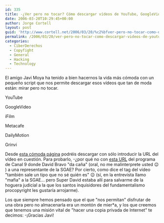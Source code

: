 ```yaml
---
id: 335
title: -¿Ver pero no tocar? Cómo descargar ví­deos de YouTube, GoogleVideo, etc
date: 2006-03-20T10:29:45+00:00
author: Jorge Cortell
layout: post
guid: 'http://www.cortell.net/2006/03/20/%c2%bfver-pero-no-tocar-como-descargar-videos-de-youtube-googlevideo-etc/'
permalink: /2006/03/20/ver-pero-no-tocar-como-descargar-videos-de-youtube-googlevideo-etc/
categories:
  - CiberDerechos
  - Copyfight
  - General
  - Hacking
  - Technology
---
```

El amigo Javi Moya ha tenido a bien hacernos la vida más cómoda con un pequeño script que nos permite descargar esos ví­deos que tan de moda están: mirar pero no tocar.

YouTube
  
GoogleVideo
  
iFilm
  
Metacafe
  
DailyMotion
  
Grinvi

Desde [esta cómoda página](http://javimoya.com/blog/youtube.php) podréis descargar con sólo introducir la URL del ví­deo en cuestión. Para probarlo, -¿por qué no con [esta URL](http://youtube.com/watch?v=beFxvwEMQFU) del programa de Canal 9 donde David Bravo "da caña" (oral, no me malinterprete usted 😉 ) a una representante de la SGAE? Por cierto, como dice el tag del ví­deo "también sale un tipo que no sé quién es" 😉 (sí­, en la entrevista llamo "mafia" a la SGAE... pero Super David estaba allí­ para salvarme de la hoguera judicial a la que los santos inquisidores del fundamentalismo procopyright les gustarí­a arrojarme).

Los que siempre hemos pensado que el que "nos permitan" disfrutar de una obra pero no almacenarla era un montón de mier*a, y los que creemos que tenemos una misión vital de "hacer una copia privada de Internet" te decimos: -¡Gracias Javi!